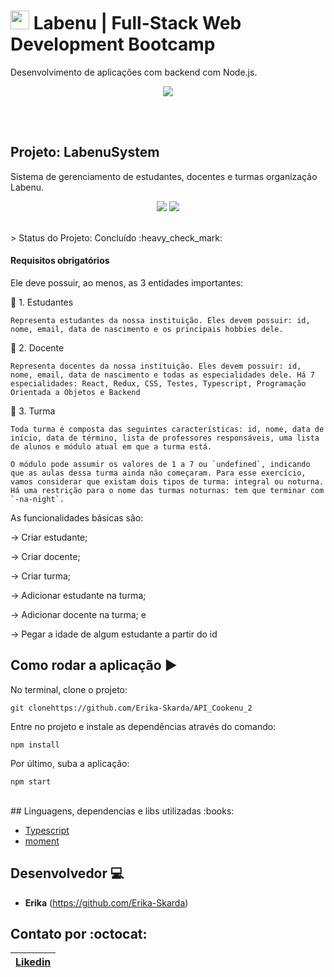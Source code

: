 #  <img  width='30' src='https://uploads-ssl.webflow.com/5e790d30d198385b09366d8f/5efbb5055f2478ba2bc322d0_icone_gif.gif'> Labenu | Full-Stack Web Development Bootcamp
Desenvolvimento de aplicações com backend com Node.js.

<p align="center">
  <img src="https://i.imgur.com/xUhQLtc.png"/>
</p>

<br><br>

## Projeto: LabenuSystem
Sistema de gerenciamento de estudantes, docentes e turmas organização Labenu.

<p align="center">

  <img src="https://img.shields.io/static/v1?label=javascript&message=language&color=green&style=for-the-badge&logo=JAVASCRIPT"/>
  <img src="https://img.shields.io/static/v1?label=typescript&message=language&color=blue&style=for-the-badge&logo=TYPESCRIPT"/>

</p>

</br>
> Status do Projeto: Concluído :heavy_check_mark: 

#### Requisitos obrigatórios
Ele deve possuir, ao menos, as 3 entidades importantes:

:file_folder: 1. Estudantes 

    Representa estudantes da nossa instituição. Eles devem possuir: id, nome, email, data de nascimento e os principais hobbies dele. 

:file_folder: 2. Docente

    Representa docentes da nossa instituição. Eles devem possuir: id, nome, email, data de nascimento e todas as especialidades dele. Há 7 especialidades: React, Redux, CSS, Testes, Typescript, Programação Orientada a Objetos e Backend

:file_folder: 3. Turma

    Toda turma é composta das seguintes características: id, nome, data de início, data de término, lista de professores responsáveis, uma lista de alunos e módulo atual em que a turma está.

    O módulo pode assumir os valores de 1 a 7 ou `undefined`, indicando que as aulas dessa turma ainda não começaram. Para esse exercício, vamos considerar que existam dois tipos de turma: integral ou noturna. Há uma restrição para o nome das turmas noturnas: tem que terminar com `-na-night`.

As funcionalidades básicas são:

→ Criar estudante;

→ Criar docente;

→ Criar turma;

→ Adicionar estudante na turma;

→ Adicionar docente na turma; e

→ Pegar a idade de algum estudante a partir do id

## Como rodar a aplicação :arrow_forward:

No terminal, clone o projeto: 

```
git clonehttps://github.com/Erika-Skarda/API_Cookenu_2
```
Entre no projeto e instale as dependências através do comando:
```
npm install
```
Por último, suba a aplicação: 
```
npm start
```

<br>
## Linguagens, dependencias e libs utilizadas :books:

- [Typescript](https://www.typescriptlang.org/)
- [moment](https://momentjs.com/docs/)


## Desenvolvedor :computer:

- <b>Erika</b> (https://github.com/Erika-Skarda)

## Contato por :octocat:

| [Likedin](https://www.linkedin.com/in/erika-skarda) | 
| :---: |
